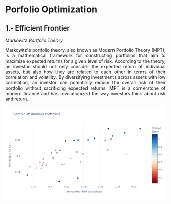 # Porfolio Optimization

## 1.- Efficient Frontier

*Markowitz Portfolio Theory*

<div style="text-align: justify"> Markowitz's portfolio theory, also known as Modern Portfolio Theory (MPT), is a mathematical framework for constructing portfolios that aim to maximize expected returns for a given level of risk. According to the theory, an investor should not only consider the expected return of individual assets, but also how they are related to each other in terms of their correlation and volatility. By diversifying investments across assets with low correlation, an investor can potentially reduce the overall risk of their portfolio without sacrificing expected returns. MPT is a cornerstone of modern finance and has revolutionized the way investors think about risk and return. </div>


![](https://github.com/miguelbarr11/Data-Science-Portfolio/blob/main/Project01/Images/EF_01.png)





